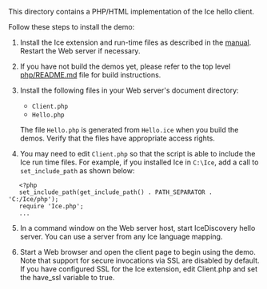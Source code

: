 This directory contains a PHP/HTML implementation of the Ice hello
client.

Follow these steps to install the demo:

1) Install the Ice extension and run-time files as described in the
   [manual][1]. Restart the Web server if necessary.

2) If you have not build the demos yet, please refer to the top level
   [php/README.md](../../README.md) file for build instructions.

3) Install the following files in your Web server's document
   directory:

   * `Client.php`
   * `Hello.php`

   The file `Hello.php` is generated from `Hello.ice` when you build
   the demos. Verify that the files have appropriate access rights.

4) You may need to edit `Client.php` so that the script is able to
   include the Ice run time files. For example, if you installed Ice
   in `C:\Ice`, add a call to `set_include_path` as shown below:
```
   <?php
   set_include_path(get_include_path() . PATH_SEPARATOR . 'C:/Ice/php');
   require 'Ice.php';
   ...
```

5) In a command window on the Web server host, start IceDiscovery hello
   server. You can use a server from any Ice language mapping.

6) Start a Web browser and open the client page to begin using the
   demo. Note that support for secure invocations via SSL are disabled
   by default. If you have configured SSL for the Ice extension, edit
   Client.php and set the have_ssl variable to true.

[1]: https://doc.zeroc.com/display/Rel/Ice+3.7.0+Release+Notes
